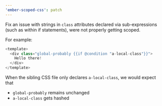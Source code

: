 ```yaml
---
'ember-scoped-css': patch
---
```


Fix an issue with strings in `class` attributes declared via sub-expressions (such as within if statements), were not properly getting scoped.

For example:

```js
<template>
  <div class="global-probably {{if @condition "a-local-class"}}">
    Hello there!
  </div>
</template>
```

When the sibling CSS file only declares `a-local-class`, we would expect that

- `global-probably` remains unchanged
- `a-local-class` gets hashed
